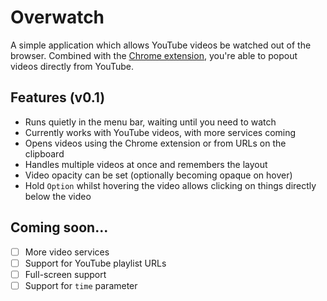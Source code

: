 # Overwatch

A simple application which allows YouTube videos be watched out of the browser. Combined with the [Chrome extension](https://chrome.google.com/webstore/detail/overwatch/gbjbjllnbjcefoocealghpcjjjbdpbif), you're able to popout videos directly from YouTube.

## Features (v0.1)

- Runs quietly in the menu bar, waiting until you need to watch
- Currently works with YouTube videos, with more services coming
- Opens videos using the Chrome extension or from URLs on the clipboard
- Handles multiple videos at once and remembers the layout
- Video opacity can be set (optionally becoming opaque on hover)
- Hold `Option` whilst hovering the video allows clicking on things directly below the video

## Coming soon...

- [ ] More video services
- [ ] Support for YouTube playlist URLs
- [ ] Full-screen support
- [ ] Support for `time` parameter
